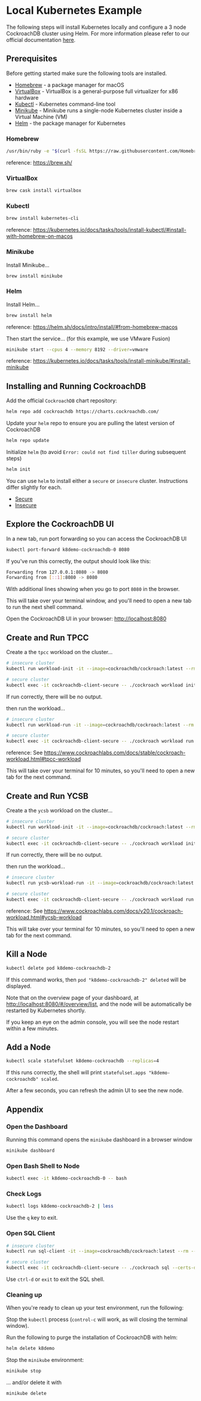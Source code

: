 # Local Kubernetes Example
The following steps will install Kubernetes locally and configure a 3 node CockroachDB cluster using Helm.  For more information please refer to our official documentation [here](https://www.cockroachlabs.com/docs/stable/orchestrate-a-local-cluster-with-kubernetes-insecure.html).

## Prerequisites
Before getting started make sure the following tools are installed.

* [Homebrew](https://brew.sh) - a package manager for macOS
* [VirtualBox](https://www.virtualbox.org) - VirtualBox is a general-purpose full virtualizer for x86 hardware
* [Kubectl](https://kubernetes.io/docs/setup/minikube/) - Kubernetes command-line tool
* [Minikube](https://kubernetes.io/docs/setup/minikube/) - Minikube runs a single-node Kubernetes cluster inside a Virtual Machine (VM) 
* [Helm](https://helm.sh/) - the package manager for Kubernetes

### Homebrew
```bash
/usr/bin/ruby -e "$(curl -fsSL https://raw.githubusercontent.com/Homebrew/install/master/install)"
```
reference: https://brew.sh/

### VirtualBox
```bash
brew cask install virtualbox
```

### Kubectl
```bash
brew install kubernetes-cli
```
reference: https://kubernetes.io/docs/tasks/tools/install-kubectl/#install-with-homebrew-on-macos

### Minikube
Install Minikube...
```bash
brew install minikube
```

### Helm
Install Helm...
```bash
brew install helm
```
reference: https://helm.sh/docs/intro/install/#from-homebrew-macos

Then start the service... (for this example, we use VMware Fusion)
```bash
minikube start --cpus 4 --memory 8192 --driver=vmware
```
reference: https://kubernetes.io/docs/tasks/tools/install-minikube/#install-minikube

## Installing and Running CockroachDB
Add the official `CockroachDB` chart repository:
```bash
helm repo add cockroachdb https://charts.cockroachdb.com/
```

Update your `helm` repo to ensure you are pulling the latest version of CockroachDB
```bash
helm repo update
```

Initialize `helm` (to avoid `Error: could not find tiller` during subsequent steps)
```bash
helm init
```

You can use `helm` to install either a `secure` or `insecure` cluster.  Instructions differ slightly for each.

* [Secure](SECURE.md) 
* [Insecure](INSECURE.md)

## Explore the CockroachDB UI
In a new tab, run port forwarding so you can access the CockroachDB UI
```bash
kubectl port-forward k8demo-cockroachdb-0 8080
```

If you've run this correctly, the output should look like this:
```bash
Forwarding from 127.0.0.1:8080 -> 8080
Forwarding from [::1]:8080 -> 8080
```

With additional lines showing when you go to port `8080` in the browser.

This will take over your terminal window, and you'll need to open a new tab to run the next shell command.

Open the CockroachDB UI in your browser: [http://localhost:8080](http://localhost:8080)

## Create and Run TPCC

Create a the `tpcc` workload on the cluster...
```bash
# insecure cluster
kubectl run workload-init -it --image=cockroachdb/cockroach:latest --rm --restart=Never -- workload init tpcc --warehouses=3 'postgresql://root@k8demo-cockroachdb-public:26257?sslmode=disable&ApplicationName=tpcc'

# secure cluster
kubectl exec -it cockroachdb-client-secure -- ./cockroach workload init tpcc --warehouses=3 'postgres://root@k8demo-cockroachdb-public:26257?sslmode=verify-full&ApplicationName=tpcc&sslrootcert=/cockroach-certs/ca.crt&sslcert=/cockroach-certs/client.root.crt&sslkey=/cockroach-certs/client.root.key'
```

If run correctly, there will be no output.

then run the workload...
```bash
# insecure cluster
kubectl run workload-run -it --image=cockroachdb/cockroach:latest --rm --restart=Never -- workload run tpcc --warehouses=3 --tolerate-errors --duration=10m 'postgresql://root@k8demo-cockroachdb-public:26257?sslmode=disable&ApplicationName=tpcc'

# secure cluster
kubectl exec -it cockroachdb-client-secure -- ./cockroach workload run tpcc --warehouses=3 --tolerate-errors --duration=10m 'postgres://root@k8demo-cockroachdb-public:26257?sslmode=verify-full&ApplicationName=tpcc&sslrootcert=/cockroach-certs/ca.crt&sslcert=/cockroach-certs/client.root.crt&sslkey=/cockroach-certs/client.root.key'
```
reference: See https://www.cockroachlabs.com/docs/stable/cockroach-workload.html#tpcc-workload

This will take over your terminal for 10 minutes, so you'll need to open a new tab for the next command.

## Create and Run YCSB

Create a the `ycsb` workload on the cluster...
```bash
# insecure cluster
kubectl run workload-init -it --image=cockroachdb/cockroach:latest --rm --restart=Never -- workload init ycsb --workload=A 'postgresql://root@k8demo-cockroachdb-public:26257?sslmode=disable&ApplicationName=ycsb'

# secure cluster
kubectl exec -it cockroachdb-client-secure -- ./cockroach workload init ycsb --workload=A 'postgres://root@k8demo-cockroachdb-public:26257?sslmode=verify-full&ApplicationName=ycsb&sslrootcert=/cockroach-certs/ca.crt&sslcert=/cockroach-certs/client.root.crt&sslkey=/cockroach-certs/client.root.key'
```

If run correctly, there will be no output.

then run the workload...
```bash
# insecure cluster
kubectl run ycsb-workload-run -it --image=cockroachdb/cockroach:latest --rm --restart=Never -- workload run ycsb --workload=A --tolerate-errors --duration=10m 'postgresql://root@k8demo-cockroachdb-public:26257?sslmode=disable&ApplicationName=ycsb'

# secure cluster
kubectl exec -it cockroachdb-client-secure -- ./cockroach workload run ycsb --workload=A --tolerate-errors --duration=10m 'postgres://root@k8demo-cockroachdb-public:26257?sslmode=verify-full&ApplicationName=ycsb&sslrootcert=/cockroach-certs/ca.crt&sslcert=/cockroach-certs/client.root.crt&sslkey=/cockroach-certs/client.root.key'
```
reference: See https://www.cockroachlabs.com/docs/v20.1/cockroach-workload.html#ycsb-workload

This will take over your terminal for 10 minutes, so you'll need to open a new tab for the next command.


## Kill a Node
```bash
kubectl delete pod k8demo-cockroachdb-2
```

If this command works, then `pod "k8demo-cockroachdb-2" deleted` will be displayed.

Note that on the overview page of your dashboard, at [http://localhost:8080/#/overview/list](http://localhost:8080/#/overview/list), and the node will be automatically be restarted by Kubernetes shortly.

If you keep an eye on the admin console, you will see the node restart within a few minutes.


## Add a Node
```bash
kubectl scale statefulset k8demo-cockroachdb --replicas=4
```

If this runs correctly, the shell will print `statefulset.apps "k8demo-cockroachdb" scaled`.

After a few seconds, you can refresh the admin UI to see the new node.

## Appendix

### Open the Dashboard
Running this command opens the `minikube` dashboard in a browser window
```bash
minikube dashboard
```

### Open Bash Shell to Node
```bash
kubectl exec -it k8demo-cockroachdb-0 -- bash
```

### Check Logs
```bash
kubectl logs k8demo-cockroachdb-2 | less
```

Use the `q` key to exit.

### Open SQL Client
```bash
# insecure cluster
kubectl run sql-client -it --image=cockroachdb/cockroach:latest --rm --restart=Never -- sql --insecure --host=k8demo-cockroachdb-public

# secure cluster
kubectl exec -it cockroachdb-client-secure -- ./cockroach sql --certs-dir=/cockroach-certs --host=k8demo-cockroachdb-public
```

Use `ctrl-d` or `exit` to exit the SQL shell.

### Cleaning up

When you're ready to clean up your test environment, run the following:

Stop the `kubectl` process (`control-c` will work, as will closing the terminal window).

Run the following to purge the installation of CockroachDB with helm:
```bash
helm delete k8demo
```

Stop the `minikube` environment:
```bash
minikube stop
```

... and/or delete it with
```bash
minikube delete
```

